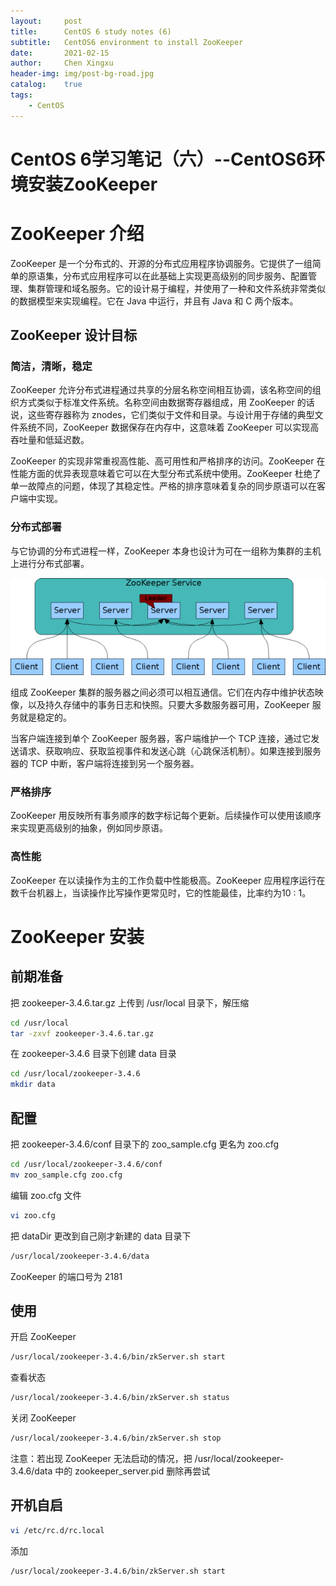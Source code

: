 ```yaml
---
layout:     post
title:      CentOS 6 study notes (6)
subtitle:   CentOS6 environment to install ZooKeeper
date:       2021-02-15
author:     Chen Xingxu
header-img: img/post-bg-road.jpg
catalog:    true
tags:
    - CentOS
---
```


# CentOS 6学习笔记（六）--CentOS6环境安装ZooKeeper

# ZooKeeper 介绍

ZooKeeper 是一个分布式的、开源的分布式应用程序协调服务。它提供了一组简单的原语集，分布式应用程序可以在此基础上实现更高级别的同步服务、配置管理、集群管理和域名服务。它的设计易于编程，并使用了一种和文件系统非常类似的数据模型来实现编程。它在 Java 中运行，并且有 Java 和 C 两个版本。

## ZooKeeper 设计目标

### 简洁，清晰，稳定

ZooKeeper 允许分布式进程通过共享的分层名称空间相互协调，该名称空间的组织方式类似于标准文件系统。名称空间由数据寄存器组成，用 ZooKeeper 的话说，这些寄存器称为 znodes，它们类似于文件和目录。与设计用于存储的典型文件系统不同，ZooKeeper 数据保存在内存中，这意味着 ZooKeeper 可以实现高吞吐量和低延迟数。

ZooKeeper 的实现非常重视高性能、高可用性和严格排序的访问。ZooKeeper 在性能方面的优异表现意味着它可以在大型分布式系统中使用。ZooKeeper 杜绝了单一故障点的问题，体现了其稳定性。严格的排序意味着复杂的同步原语可以在客户端中实现。

### 分布式部署

与它协调的分布式进程一样，ZooKeeper 本身也设计为可在一组称为集群的主机上进行分布式部署。

![](/img-post/2021-02-15-centos6-06/01.jpg)

组成 ZooKeeper 集群的服务器之间必须可以相互通信。它们在内存中维护状态映像，以及持久存储中的事务日志和快照。只要大多数服务器可用，ZooKeeper 服务就是稳定的。

当客户端连接到单个 ZooKeeper 服务器，客户端维护一个 TCP 连接，通过它发送请求、获取响应、获取监视事件和发送心跳（心跳保活机制）。如果连接到服务器的 TCP 中断，客户端将连接到另一个服务器。

### 严格排序

ZooKeeper 用反映所有事务顺序的数字标记每个更新。后续操作可以使用该顺序来实现更高级别的抽象，例如同步原语。

### 高性能

ZooKeeper 在以读操作为主的工作负载中性能极高。ZooKeeper 应用程序运行在数千台机器上，当读操作比写操作更常见时，它的性能最佳，比率约为10 : 1。

# ZooKeeper 安装

## 前期准备

把 zookeeper-3.4.6.tar.gz 上传到 /usr/local 目录下，解压缩

```bash
cd /usr/local
tar -zxvf zookeeper-3.4.6.tar.gz
```

在 zookeeper-3.4.6 目录下创建 data 目录

```bash
cd /usr/local/zookeeper-3.4.6
mkdir data
```

## 配置

把 zookeeper-3.4.6/conf 目录下的 zoo_sample.cfg 更名为 zoo.cfg

```bash
cd /usr/local/zookeeper-3.4.6/conf
mv zoo_sample.cfg zoo.cfg
```

编辑 zoo.cfg 文件

```bash
vi zoo.cfg
```

把 dataDir 更改到自己刚才新建的 data 目录下

```bash
/usr/local/zookeeper-3.4.6/data
```

ZooKeeper 的端口号为 2181

## 使用

开启 ZooKeeper

```bash
/usr/local/zookeeper-3.4.6/bin/zkServer.sh start
```

查看状态

```bash
/usr/local/zookeeper-3.4.6/bin/zkServer.sh status
```

关闭 ZooKeeper

```bash
/usr/local/zookeeper-3.4.6/bin/zkServer.sh stop
```

注意：若出现 ZooKeeper 无法启动的情况，把 /usr/local/zookeeper-3.4.6/data 中的 zookeeper_server.pid 删除再尝试

## 开机自启

```bash
vi /etc/rc.d/rc.local
```

添加

```
/usr/local/zookeeper-3.4.6/bin/zkServer.sh start
```


